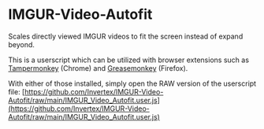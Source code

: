 # IMGUR-Video-Autofit
Scales directly viewed IMGUR videos to fit the screen instead of expand beyond.

This is a userscript which can be utilized with browser extensions such as [Tampermonkey](https://chrome.google.com/webstore/detail/tampermonkey/dhdgffkkebhmkfjojejmpbldmpobfkfo?hl=en) (Chrome) and [Greasemonkey](https://addons.mozilla.org/en-CA/firefox/addon/greasemonkey/) (Firefox).

With either of those installed, simply open the RAW version of the userscript file: [https://github.com/Invertex/IMGUR-Video-Autofit/raw/main/IMGUR_Video_Autofit.user.js](https://github.com/Invertex/IMGUR-Video-Autofit/raw/main/IMGUR_Video_Autofit.user.js)
